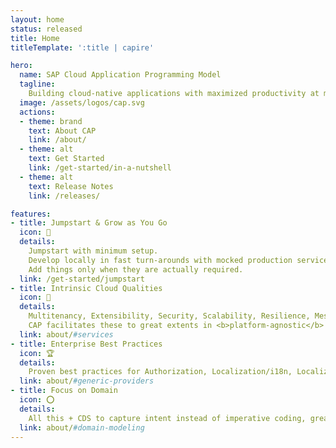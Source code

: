 ```yaml
---
layout: home
status: released
title: Home
titleTemplate: ':title | capire'

hero:
  name: SAP Cloud Application Programming Model
  tagline:
    Building cloud-native applications with maximized productivity at minimized costs, based on proven best practices served out of the box.
  image: /assets/logos/cap.svg
  actions:
  - theme: brand
    text: About CAP
    link: /about/
  - theme: alt
    text: Get Started
    link: /get-started/in-a-nutshell
  - theme: alt
    text: Release Notes
    link: /releases/

features:
- title: Jumpstart & Grow as You Go
  icon: 🚀
  details:
    Jumpstart with minimum setup.
    Develop locally in fast turn-arounds with mocked production services.
    Add things only when they are actually required.
  link: /get-started/jumpstart
- title: Intrinsic Cloud Qualities
  icon: 💎
  details:
    Multitenancy, Extensibility, Security, Scalability, Resilience, Messaging, Observability, ...
    CAP facilitates these to great extents in <b>platform-agnostic</b> ways.
  link: about/#services
- title: Enterprise Best Practices
  icon: 🏆
  details:
    Proven best practices for Authorization, Localization/i18n, Localized Data, Temporal Data, Data Privacy, Verticalization are served out of the box.
  link: about/#generic-providers
- title: Focus on Domain
  icon: ⭕️
  details:
    All this + CDS to capture intent instead of imperative coding, greatly reduces boilerplate, and fosters close collaboration of developers and domain experts.
  link: about/#domain-modeling
---
```


<style>

/* make hero text smaller in narrow sizes */
@media (max-width: 640px) {
  .VPHome .VPHero h1.name {
    font-size: 33px;
  }
}

</style>

